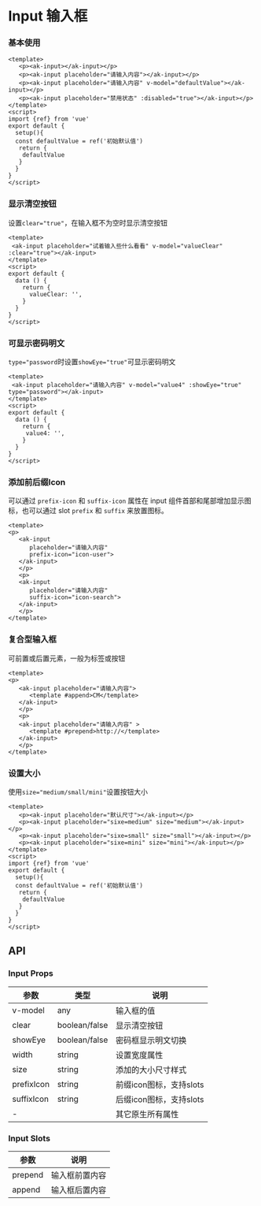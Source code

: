 # Input 输入框

### 基本使用

```vue demo
<template>
   <p><ak-input></ak-input></p>
   <p><ak-input placeholder="请输入内容"></ak-input></p>
   <p><ak-input placeholder="请输入内容" v-model="defaultValue"></ak-input></p>
   <p><ak-input placeholder="禁用状态" :disabled="true"></ak-input></p>
</template>
<script>
import {ref} from 'vue'
export default {
  setup(){
  const defaultValue = ref('初始默认值')
   return {
    defaultValue
   }
  }
}
</script>
```

### 显示清空按钮

设置`clear="true"`，在输入框不为空时显示清空按钮

```vue demo
<template>
 <ak-input placeholder="试着输入些什么看看" v-model="valueClear" :clear="true"></ak-input>
</template>
<script>
export default {
  data () {
    return {
      valueClear: '',
    }
  }
}
</script>
```

### 可显示密码明文

`type="password`时设置`showEye="true"`可显示密码明文

```vue demo
<template>
 <ak-input placeholder="请输入内容" v-model="value4" :showEye="true" type="password"></ak-input>
</template>
<script>
export default {
  data () {
    return {
     value4: '',
    }
  }
}
</script>
```

### 添加前后缀Icon

可以通过 `prefix-icon` 和 `suffix-icon` 属性在 input 组件首部和尾部增加显示图标，也可以通过 slot `prefix` 和 `suffix` 来放置图标。

```vue demo
<template>
<p>
   <ak-input 
      placeholder="请输入内容" 
      prefix-icon="icon-user">
   </ak-input>
   </p>
   <p>
   <ak-input 
      placeholder="请输入内容" 
      suffix-icon="icon-search">
   </ak-input>
   </p>
</template>
```

### 复合型输入框

可前置或后置元素，一般为标签或按钮

```vue demo
<template>
<p>
   <ak-input placeholder="请输入内容">
      <template #append>CM</template>
   </ak-input>
   </p>
   <p>
   <ak-input placeholder="请输入内容" >
      <template #prepend>http://</template>
   </ak-input>
   </p>
</template>
```

### 设置大小

使用`size="medium/small/mini"`设置按钮大小

```vue demo
<template>
   <p><ak-input placeholder="默认尺寸"></ak-input></p>
   <p><ak-input placeholder="sixe=medium" size="medium"></ak-input></p>
   <p><ak-input placeholder="sixe=small" size="small"></ak-input></p>
   <p><ak-input placeholder="sixe=mini" size="mini"></ak-input></p>
</template>
<script>
import {ref} from 'vue'
export default {
  setup(){
  const defaultValue = ref('初始默认值')
   return {
    defaultValue
   }
  }
}
</script>
```

## API

### Input Props

|参数|类型|说明|
|----------|--------------|--------|
|v-model        | any            |输入框的值|
|clear          | boolean/false  |显示清空按钮|
|showEye        | boolean/false  |密码框显示明文切换|
|width          | string         |设置宽度属性|
|size           | string         |添加的大小尺寸样式|
|prefixIcon     | string         |前缀icon图标，支持slots|
|suffixIcon     | string         |后缀icon图标，支持slots|
|-              |                |其它原生所有属性|

### Input Slots

|参数|说明|
|----------|--------|
|prepend         |输入框前置内容|
|append          |输入框后置内容||
